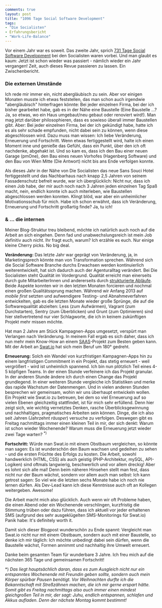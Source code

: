 ```yaml
---
comments: true
layout: post
title: "1096 Tage Social Software Development"
tags:
- "Die Socialisten"
- Erfahrungsbericht
- "Work-Life-Balance"
---
```

Vor einem Jahr war es soweit. Das zweite Jahr, sprich [731 Tage Social Software Development](http://johannes.nagl.name/2013/731-tage-social-software-development/) bei den Socialisten waren vorbei. Und man glaubt es kaum: Jetzt ist schon wieder was passiert - nämlich wieder ein Jahr vergangen! Zeit, auch dieses Revue passieren zu lassen. Ein Zwischenbericht.

### Die externen Umstände ###

Ich rede mir immer ein, nicht abergläubisch zu sein. Aber vor einigen Monaten musste ich etwas feststellen, das man schon auch irgendwie "abergläubisch" hinterfragen könnte: Bei jeder einzelnen Firma, bei der ich bisher gearbeitet habe, gab es in der Nähe eine Baustelle (Eine Baustelle …? Ja, so etwas, wo ein Haus umgebaut/neu gebaut oder renoviert wird!). Man mag jetzt darüber philosophieren, dass es sowieso überall immer Baustellen gibt. Aber: Bei jeder einzelnen Firma, bei der ich gekündigt habe, hatte ich es als sehr schade empfunden, nicht dabei sein zu können, wenn diese abgeschlossen wird. Dazu muss man wissen: Ich liebe Veränderung, Erneuerung und Fortschritt. Wenn etwas fertiggestellt wird, halte ich einen Moment inne und genieße das Gefühl, dass ein Punkt, über den ich oft nachdenke, abgehakt ist. Und so kam es, dass ich den Bau einer neuen Garage (pmOne), den Bau eines neuen Vorhofes (Hagenberg Software) und den Bau von Wien Mitte (Die Antwort) nicht bis ans Ende verfolgen konnte.

Als dieses Jahr in der Nähe von Die Socialisten das neue Sans Souci Hotel fertiggestellt und das Nachbarhaus nach knapp 2,5 Jahren von seinem Fassadenschutz befreit wurde, war ich überglücklich: Nicht nur, dass ich einen Job habe, der mir auch noch nach 3 Jahren jeden einzelnen Tag Spaß macht, nein, endlich konnte ich auch miterleben, wie Baustellen abgeschlossen werden konnten. Klingt blöd, war aber ein unheimlicher Motivationsschub für mich. Habe ich schon erwähnt, dass ich Veränderung, Erneuerung und Fortschritt großartig finde? Ja, tu ich!

### & … die internen ####

Meiner Blog-Struktur treu bleibend, möchte ich natürlich auch noch auf die Arbeit an sich eingehen. Denn fad und unabwechslungsreich ist mein Job definitiv auch nicht. Ihr fragt euch, warum? Ich erzähle es euch. Nur einige kleine Cherry picks. No big deal.

**Veränderung:** Das letzte Jahr war geprägt von Veränderung, ja, in Marketingsprech könnte man von Transformation sprechen. Während sich die Social Software Branche durchs Erwachsen werden kontinuierlich weiterentwickelt, hat sich dadurch auch der Agenturalltag verändert. Bei Die Socialisten steht Qualität im Vordergrund. Qualität erreicht man einerseits durch gute MitarbeiterInnen und andererseits durch [strukturierte Abläufe](http://klaus-breyer.de/workflow/was-gute-prozesse-von-schlechten-prozessen-unterscheidet/329). Beide Aspekte konnten wir in den letzten Monaten forcieren und nochmal einen großen Qualitätssprung machen. Während wir Anfang 2013 auf *mobile first* setzten und aufwendigere Testing- und Abnahmeverfahren entwickelten, gab es die letzten Monate wieder große Sprünge, die auf die Softwarequalität abzielten: Less (zum Aufwärmen), Vagrant (zum Durchstarten), Sentry (zum Überblicken) und Grunt (zum Optimieren) sind hier stellvertretend nur vier Schlagworte, die ich in keinem zukünftigen Projekt mehr missen möchte.

Hat man 2 Jahre am Stück Kampagnen-Apps umgesetzt, verspürt man Verlangen nach Veränderung. In meinem Fall ergab es sich daher, dass ich nun mehr mein Know-How an einem [SAAS](http://en.wikipedia.org/wiki/Software_as_a_service)-Projekt zum Besten geben kann. Mit der Arbeit an [Swat.io](https://www.swat.io) hat sich mein Beruf um 180° gedreht. 

**Erneuerung:** Solch ein Wandel von kurzfristigen Kampagnen-Apps hin zu einem langfristigen Commitment in ein Projekt, das stetig erneuert - weil vergrößert - wird ist unheimlich spannend. Ich bin nun plötzlich Teil eines 4-5 köpfigen Teams. In der einen Stunde verfeinere ich das Projekt granular. In der anderen Stunde ändere ich durch einen Change das Projekt grundlegend. In einer weiteren Stunde vergleiche ich Statistiken und merke das rapide Wachstum der Datenmengen. Und in vielen anderen Stunden besprechen wir gemeinsam, wohin wir uns überhaupt entwickeln wollen. Ein Projekt wie Swat.io zu betreuen, bei dem so viel Erneuerung auf so vielen Ebenen gleichzeitig stattfindet, ist für mich sehr erfüllend. Denn hier zeigt sich, wie wichtig vernetztes Denken, rasche Überblicksgewinnung und nachhaltiges, pragmatisches Arbeiten sein können. Dinge, die ich also seit Jahren (Jahrzehnt *räusper*) versuche zu verfolgen. Deswegen gibt es Freitag nachmittags immer einen kleinen Teil in mir, der sich denkt: Warum ist schon wieder Wochenende? Warum muss die Erneuerung jetzt wieder zwei Tage warten? <sup>*)</sup>

**Fortschritt:** Würde man Swat.io mit einem Obstbaum vergleichen, so könnte man sagen: Es ist wunderschön den Baum wachsen und gedeihen zu sehen - und die ersten Früchte des Erfolgs zu kosten. Die Arbeit, sowohl handwerklich (HTML, CSS) als auch geistig (PHP-Architektur, mySQL, API-Logiken) sind oftmals langwierig, beschwerlich und vor allem dreckig! Aber es lohnt sich alle mal! Denn beim näheren Hinsehen stellt man fest, dass nicht nur der Baum wächst, sondern vor allem auch man selbst: Ich kann getrost sagen: So viel wie die letzten sechs Monate habe ich noch nie lernen dürfen. Als Dev-Lead kann ich diese Kenntnisse auch oft an Kollegen weitergeben. Awesome!

Die Arbeit macht mich also glücklich. Auch wenn wir oft Probleme haben, die einen Abend oder ein Wochenende verschlingen, kurzfristig die Stimmung trüben oder dazu führen, dass ich aktuell vor jeder erhaltenen SMS (aufgrund des sehr ausgeklügelten SMS-Monitorings für Swat.io) Panik habe: It's definitely worth it.

Damit sich dieser Blogpost wunderschön zu Ende spannt: Vergleicht man Swat.io nicht nur mit einem Obstbaum, sondern auch mit einer Baustelle, so denke ich mir täglich: Ich möchte unbedingt dabei sein dürfen, wenn die Baustelle wächst, Formen annimmt und nachhaltig ihre Umwelt erneuert. 

Danke beim gesamten Team für wunderbare 3 Jahre. Ich freu mich auf die nächsten 365 Tage und gemeinsamen Fortschritt!

\*) *Das liegt hauptsächlich daran, dass es zum Ausgleich nicht nur ein entspanntes Wochenende mit Freundin geben sollte, sondern auch mein Körper spürbar Pausen benötigt. Vor Weihnachten durfte ich die Bekanntschaft mit Streßzähnen machen, die ich mir gerne erspart hätte. Somit gibt es Freitag nachmittags also auch immer einen mindest gleichgroßen Teil in mir, der sagt: Juhu, endlich entspannen, schlafen und Akkus aufladen. Denn der nächste Montag kommt bestimmt!*
